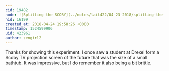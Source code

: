 ```yaml
---
cid: 19482
node: ![Splitting the SCOBY](../notes/lait422/04-23-2018/splitting-the-scoby)
nid: 16199
created_at: 2018-04-24 19:58:26 +0000
timestamp: 1524599906
uid: 423961
author: zengirl2
---
```


Thanks for showing this experiment. I once saw a student at Drexel form a Scoby TV projection screen of the future that was the size of a small bathtub. It was impressive, but I do remember it also being a bit brittle.